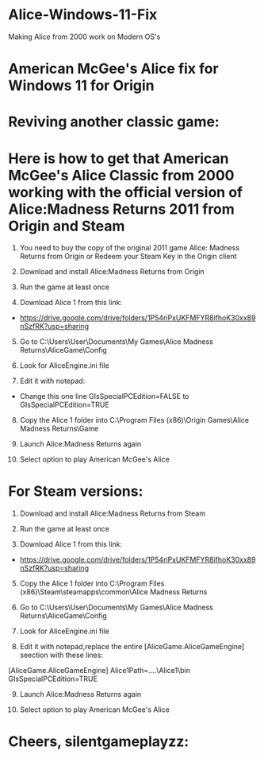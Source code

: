 # Alice-Windows-11-Fix
Making Alice from 2000 work on Modern OS's
# American McGee's Alice fix for Windows 11 for Origin  
# Reviving another classic game: 
# Here is how to get that American McGee's Alice Classic from 2000 working with the official version of Alice:Madness Returns 2011 from Origin and Steam

1. You need to buy the copy of the original 2011 game Alice: Madness Returns from Origin or Redeem your Steam Key in the Origin client

2. Download and install Alice:Madness Returns from Origin

3. Run the game at least once

4. Download Alice 1 from this link: 
* https://drive.google.com/drive/folders/1P54riPxUKFMFYR8ifhoK30xx89nSzfRK?usp=sharing

5. Go to C:\Users\User\Documents\My Games\Alice Madness Returns\AliceGame\Config

6. Look for AliceEngine.ini file

7. Edit it with notepad:

* Change this one line GIsSpecialPCEdition=FALSE to GIsSpecialPCEdition=TRUE

8. Copy the Alice 1 folder into C:\Program Files (x86)\Origin Games\Alice Madness Returns\Game

9. Launch Alice:Madness Returns again

10. Select option to play American McGee's Alice

# For Steam versions:
1. Download and install Alice:Madness Returns from Steam

3. Run the game at least once

4. Download Alice 1 from this link: 
* https://drive.google.com/drive/folders/1P54riPxUKFMFYR8ifhoK30xx89nSzfRK?usp=sharing

5. Copy the Alice 1 folder into C:\Program Files (x86)\Steam\steamapps\common\Alice Madness Returns

6. Go to C:\Users\User\Documents\My Games\Alice Madness Returns\AliceGame\Config

7. Look for AliceEngine.ini file

8. Edit it with notepad,replace the entire [AliceGame.AliceGameEngine] seection with these lines:

[AliceGame.AliceGameEngine]
Alice1Path=..\..\Alice1\bin
GIsSpecialPCEdition=TRUE

9. Launch Alice:Madness Returns again

10. Select option to play American McGee's Alice


# Cheers, silentgameplayzz:
